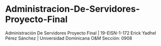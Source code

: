 # Administracion-De-Servidores-Proyecto-Final
Administración De Servidores Proyecto Final | 19-EISN-1-172 Erick Yadhel Pérez Sánchez | Universidad Dominicana O&amp;M Sección: 0908
